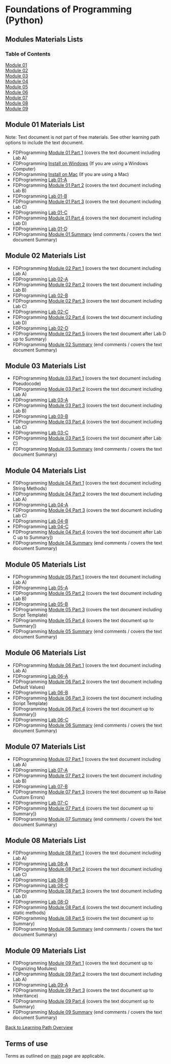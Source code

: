 # Foundations of Programming (Python)  

## Modules Materials Lists  

### Table of Contents  
[Module 01](#module-01-materials-list)  
[Module 02](#module-02-materials-list)  
[Module 03](#module-03-materials-list)  
[Module 04](#module-04-materials-list)  
[Module 05](#module-05-materials-list)  
[Module 06](#module-06-materials-list)  
[Module 07](#module-07-materials-list)  
[Module 08](#module-08-materials-list)  
[Module 09](#module-09-materials-list)  

## Module 01 Materials List  
Note: Text document is not part of free materials. See other learning path options to include the text document.
* FDProgramming [Module 01 Part 1](https://youtu.be/_iozUfPvgkg) (covers the text document including Lab A)
* FDProgramming [Install on Windows](https://youtu.be/GvP5ljzfetA) (If you are using a Windows Computer)
* FDProgramming [Install on Mac](https://youtu.be/cFAjV1RGrZk) (If you are using a Mac)
* FDProgramming [Lab 01-A](content/Lab_01_A.md)
* FDProgramming [Module 01 Part 2](https://youtu.be/b__ZoTzLhWM) (covers the text document including Lab B)
* FDProgramming [Lab 01-B](content/Lab_01_B.md)
* FDProgramming [Module 01 Part 3](https://youtu.be/quGlbn8gLZA) (covers the text document including Lab C)
* FDProgramming [Lab 01-C](content/Lab_01_C.md)
* FDProgramming [Module 01 Part 4](https://youtu.be/8bwhWMcBQ_E) (covers the text document including Lab D)
* FDProgramming [Lab 01-D](content/Lab_01_D.md)
* FDProgramming [Module 01 Summary](https://youtu.be/q1Ae2VOtDw0) (end comments / covers the text document Summary)

## Module 02 Materials List
* FDProgramming [Module 02 Part 1](https://youtu.be/gs8xXk3c5ME) (covers the text document including Lab A)  
* FDProgramming [Lab 02-A](content/Lab_02_A.md)
* FDProgramming [Module 02 Part 2](https://youtu.be/usXjIpngl0U) (covers the text document including Lab B)  
* FDProgramming [Lab 02-B](content/Lab_02_B.md)
* FDProgramming [Module 02 Part 3](https://youtu.be/6gZegVtRfFw) (covers the text document including Lab C)  
* FDProgramming [Lab 02-C](content/Lab_02_C.md)
* FDProgramming [Module 02 Part 4](https://youtu.be/AyAaAbwJVKM) (covers the text document including Lab D)  
* FDProgramming [Lab 02-D](content/Lab_02_D.md)
* FDProgramming [Module 02 Part 5](https://youtu.be/E_mPamXkTLA) (covers the text document after Lab D up to Summary)  
* FDProgramming [Module 02 Summary](https://youtu.be/0vwWM0eWLdg) (end comments / covers the text document Summary)  

## Module 03 Materials List
* FDProgramming [Module 03 Part 1](https://youtu.be/xQo8VCEBQik) (covers the text document including Pseudocode)  
* FDProgramming [Module 03 Part 2](https://youtu.be/IKJLHqcVmOM) (covers the text document including Lab A)  
* FDProgramming [Lab 03-A](content/Lab_03_A.md)
* FDProgramming [Module 03 Part 3](https://youtu.be/ULJEAz23WAo) (covers the text document including Lab B)  
* FDProgramming [Lab 03-B](content/Lab_03_B.md)
* FDProgramming [Module 03 Part 4](https://youtu.be/Ol40vZ7B5Po) (covers the text document including Lab C)  
* FDProgramming [Lab 03-C](content/Lab_03_C.md)
* FDProgramming [Module 03 Part 5](https://youtu.be/rywVADu3dp4) (covers the text document after Lab C)  
* FDProgramming [Module 03 Summary](https://youtu.be/3eQAX6NaSPQ) (end comments / covers the text document Summary)  

## Module 04 Materials List
* FDProgramming [Module 04 Part 1](https://youtu.be/N8XoHL-1t6c) (covers the text document including String Methods)  
* FDProgramming [Module 04 Part 2](https://youtu.be/VZjVLPxhK9k) (covers the text document including Lab A)  
* FDProgramming [Lab 04-A](content/Lab_04_A.md)  
* FDProgramming [Module 04 Part 3](https://youtu.be/wJm_vpvsIgg) (covers the text document including Lab C)  
* FDProgramming [Lab 04-B](content/Lab_04_B.md)  
* FDProgramming [Lab 04-C](content/Lab_04_C.md)  
* FDProgramming [Module 04 Part 4](https://youtu.be/zcP6huY5FwQ) (covers the text document after Lab C up to Summary])  
* FDProgramming [Module 04 Summary](https://youtu.be/nSDUgLtmhH8) (end comments / covers the text document Summary)  

## Module 05 Materials List
* FDProgramming [Module 05 Part 1](https://youtu.be/WIXaDpgxMAI) (covers the text document including Lab A)  
* FDProgramming [Lab 05-A](content/Lab_05_A.md)  
* FDProgramming [Module 05 Part 2](https://youtu.be/8lPGsVWJV8U) (covers the text document including Lab B)  
* FDProgramming [Lab 05-B](content/Lab_05_B.md)  
* FDProgramming [Module 05 Part 3](https://youtu.be/3KVQJ9HlcwQ) (covers the text document including Script Template)  
* FDProgramming [Module 05 Part 4](https://youtu.be/nGLMY78gJZs) (covers the text document up to Summary])  
* FDProgramming [Module 05 Summary](https://youtu.be/VV9ZWPX_gIs) (end comments / covers the text document Summary)  

## Module 06 Materials List
* FDProgramming [Module 06 Part 1](https://youtu.be/ueHX1wflCQ4) (covers the text document including Lab A)  
* FDProgramming [Lab 06-A](content/Lab_06_A.md)  
* FDProgramming [Module 06 Part 2](https://youtu.be/TOOzbn5qAHM) (covers the text document including Default Values)  
* FDProgramming [Lab 06-B](content/Lab_06_B.md)  
* FDProgramming [Module 06 Part 3](https://youtu.be/dCIJOxlB5Hg) (covers the text document including Script Template)  
* FDProgramming [Module 06 Part 4](https://youtu.be/j1MWMoYraXQ) (covers the text document up to Summary])  
* FDProgramming [Lab 06-C](content/Lab_06_C.md)  
* FDProgramming [Module 06 Summary](https://youtu.be/ViLT6c3Q5a4) (end comments / covers the text document Summary)  

## Module 07 Materials List
* FDProgramming [Module 07 Part 1](https://youtu.be/b0BnJyrRMH8) (covers the text document including Lab A)  
* FDProgramming [Lab 07-A](content/Lab_07_A.md)  
* FDProgramming [Module 07 Part 2](https://youtu.be/32U4bfxQBzI) (covers the text document including Lab B)  
* FDProgramming [Lab 07-B](content/Lab_07_B.md)  
* FDProgramming [Module 07 Part 3](https://youtu.be/1Qoup9KCKOQ) (covers the text document up to Raise Custom Errors)  
* FDProgramming [Lab 07-C](content/Lab_07_C.md)  
* FDProgramming [Module 07 Part 4](https://youtu.be/gCPgrU7hZAM) (covers the text document up to Summary])  
* FDProgramming [Module 07 Summary](https://youtu.be/BPpP93Mp3HY) (end comments / covers the text document Summary)  

## Module 08 Materials List
* FDProgramming [Module 08 Part 1](https://youtu.be/ZbHU5OPJyeU) (covers the text document including Lab A)  
* FDProgramming [Lab 08-A](content/Lab_08_A.md)  
* FDProgramming [Module 08 Part 2](https://youtu.be/a7WpG91JhwM) (covers the text document including Lab C)  
* FDProgramming [Lab 08-B](content/Lab_08_B.md)  
* FDProgramming [Lab 08-C](content/Lab_08_C.md)  
* FDProgramming [Module 08 Part 3](https://youtu.be/a2kEQfQur2I) (covers the text document including Lab D)  
* FDProgramming [Lab 08-D](content/Lab_08_D.md)  
* FDProgramming [Module 08 Part 4](https://youtu.be/HxUUiKjEWzk) (covers the text document including static methods)  
* FDProgramming [Module 08 Part 5](https://youtu.be/4_K3-aaAKi8) (covers the text document up to Summary)  
* FDProgramming [Module 08 Summary](https://youtu.be/4-q6fvpwXnM) (end comments / covers the text document Summary)  

## Module 09 Materials List
* FDProgramming [Module 09 Part 1](https://youtu.be/wQ5ZZr3PJdo) (covers the text document up to Organizing Modules)  
* FDProgramming [Module 09 Part 2](https://youtu.be/CKE_mMKwJXM) (covers the text document including Lab A)
* FDProgramming [Lab 09-A](content/Lab_09_A.md)  
* FDProgramming [Module 09 Part 3](https://youtu.be/5ZzUs9uRSjA) (covers the text document up to Inheritance)  
* FDProgramming [Module 09 Part 4](https://youtu.be/hBaHIiRH-Dw) (covers the text document up to Summary)  
* FDProgramming [Module 09 Summary](https://youtu.be/wQl7HC6dtXY) (end comments / covers the text document Summary)  

[Back to Learning Path Overview](README.md)  

## Terms of use
Terms as outlined on [main](../README.md#terms-of-use) page are applicable.  
